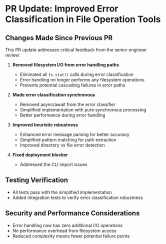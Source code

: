 # PR Update: Improved Error Classification in File Operation Tools

## Changes Made Since Previous PR

This PR update addresses critical feedback from the senior engineer review:

1. **Removed filesystem I/O from error handling paths**

   - Eliminated all `fs.stat()` calls during error classification
   - Error handling no longer performs any filesystem operations
   - Prevents potential cascading failures in error paths

2. **Made error classification synchronous**

   - Removed async/await from the error classifier
   - Simplified implementation with pure synchronous processing
   - Better performance during error handling

3. **Improved heuristic robustness**

   - Enhanced error message parsing for better accuracy
   - Simplified pattern matching for path extraction
   - Improved directory vs file error detection

4. **Fixed deployment blocker**
   - Addressed the CLI import issues

## Testing Verification

- All tests pass with the simplified implementation
- Added integration tests to verify error classification robustness

## Security and Performance Considerations

- Error handling now has zero additional I/O operations
- No performance overhead from filesystem access
- Reduced complexity means fewer potential failure points
